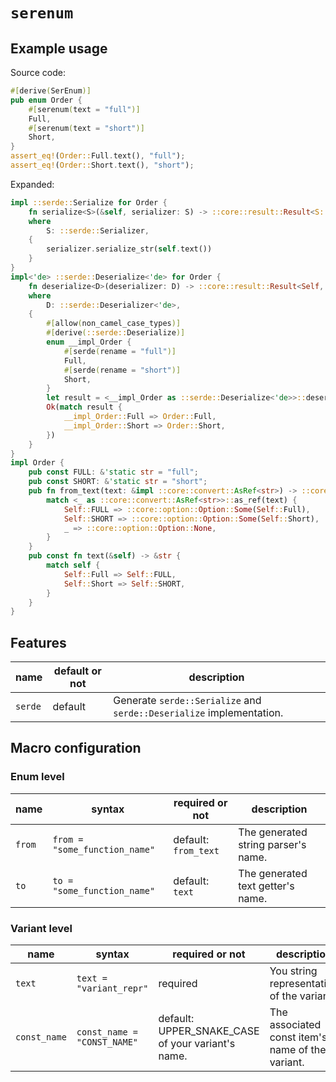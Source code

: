 # `serenum`

## Example usage

Source code:

```rust
#[derive(SerEnum)]
pub enum Order {
    #[serenum(text = "full")]
    Full,
    #[serenum(text = "short")]
    Short,
}
assert_eq!(Order::Full.text(), "full");
assert_eq!(Order::Short.text(), "short");
```

Expanded:

```rust
impl ::serde::Serialize for Order {
    fn serialize<S>(&self, serializer: S) -> ::core::result::Result<S::Ok, S::Error>
    where
        S: ::serde::Serializer,
    {
        serializer.serialize_str(self.text())
    }
}
impl<'de> ::serde::Deserialize<'de> for Order {
    fn deserialize<D>(deserializer: D) -> ::core::result::Result<Self, D::Error>
    where
        D: ::serde::Deserializer<'de>,
    {
        #[allow(non_camel_case_types)]
        #[derive(::serde::Deserialize)]
        enum __impl_Order {
            #[serde(rename = "full")]
            Full,
            #[serde(rename = "short")]
            Short,
        }
        let result = <__impl_Order as ::serde::Deserialize<'de>>::deserialize(deserializer)?;
        Ok(match result {
            __impl_Order::Full => Order::Full,
            __impl_Order::Short => Order::Short,
        })
    }
}
impl Order {
    pub const FULL: &'static str = "full";
    pub const SHORT: &'static str = "short";
    pub fn from_text(text: &impl ::core::convert::AsRef<str>) -> ::core::option::Option<Self> {
        match <_ as ::core::convert::AsRef<str>>::as_ref(text) {
            Self::FULL => ::core::option::Option::Some(Self::Full),
            Self::SHORT => ::core::option::Option::Some(Self::Short),
            _ => ::core::option::Option::None,
        }
    }
    pub const fn text(&self) -> &str {
        match self {
            Self::Full => Self::FULL,
            Self::Short => Self::SHORT,
        }
    }
}
```

## Features

| name    | default or not | description                                                          |
| ------- | -------------- | -------------------------------------------------------------------- |
| `serde` | default        | Generate `serde::Serialize` and `serde::Deserialize` implementation. |

## Macro configuration

### Enum level

| name   | syntax                        | required or not      | description                         |
| ------ | ----------------------------- | -------------------- | ----------------------------------- |
| `from` | `from = "some_function_name"` | default: `from_text` | The generated string parser's name. |
| `to`   | `to = "some_function_name"`   | default: `text`      | The generated text getter's name.   |

### Variant level

| name         | syntax                      | required or not                                   | description                                      |
| ------------ | --------------------------- | ------------------------------------------------- | ------------------------------------------------ |
| `text`       | `text = "variant_repr"`     | required                                          | You string representation of the variant.        |
| `const_name` | `const_name = "CONST_NAME"` | default: UPPER_SNAKE_CASE of your variant's name. | The associated const item's name of the variant. |
